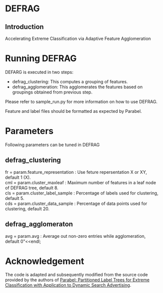 # DEFRAG

## Introduction
Accelerating Extreme Classification via Adaptive Feature Agglomeration

# Running DEFRAG
DEFARG is executed in two steps:
- defrag_clustering: This computes a grouping of features.
- defrag_agglomeration: This agglomerates the features based on groupings obtained from previous step.

Please refer to sample_run.py for more information on how to use DEFRAG.

Feature and label files should be formatted as expected by Parabel.

# Parameters
Following parameters can be tuned in DEFRAG

## defrag_clustering
fr  = param.feature_representation  : Use feture repersentation X or XY, default 1 (X).<br/>
cml = param.cluster_maxleaf         : Maximum number of features in a leaf node of DEFRAG tree, default 8.<br/>
cls = param.cluster_label_sample    : Percentage of labels used for clustering, default 5.<br/>
cds = param.cluster_data_sample     : Percentage of data points used for clustering, default 20.<br/>

## defrag_agglomeraton
avg = param.avg	: Average out non-zero entries while agglomeration, default 0"<<endl;
	
# Acknowledgement

The code is adapted and subsequently modified from the source code provided by the authors of [Parabel: Partitioned Label Trees for Extreme Classification with Application to Dynamic Search Advertising](https://dl.acm.org/citation.cfm?id=3185998). 
